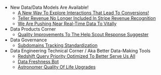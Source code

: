 <ul>
    <li> New Data/Data Models Are Available!
        <ul>
            <li><a href='#ANewWayToExploreInte'>A New Way To Explore Interactions That Lead To Conversions!</a>
            <li><a href='#TellerRevenueNoLonge'>Teller Revenue No Longer Included In Stripe Revenue Recognition</a>
            <li><a href='#WeArePushingNearReal'>We Are Pushing Near Real-Time Data To Vitally</a>
        </ul>
    <li> Data Products Corner
        <ul>
            <li><a href='#QualityImprovementsT'>Quality Improvements To The Help Scout Response Suggester</a>
        </ul>
    <li> Data Governance
        <ul>
            <li><a href='#SubdomainsTrackingSt'>Subdomains Tracking Standardization</a>
        </ul>
    <li> Data Engineering Technical Corner / Aka Better Data-Making Tools
        <ul>
            <li><a href='#RedshiftQueryPriorit'>Redshift Query Priority Optimized To Better Serve Us All</a>
            <li><a href='#DataFreshnessBot'>Data Freshness Bot</a>
            <li><a href='#AstronomerQualityOfL'>Astronomer Quality Of Life Upgrades</a>
        </ul>
</ul>
